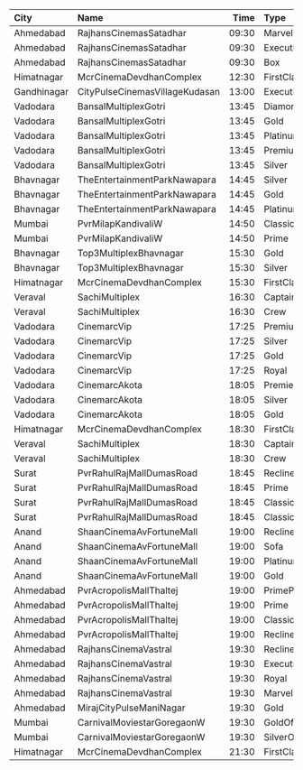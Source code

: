 | City        | Name                           |  Time | Type          | Price | Capacity | Booked |
| :---------- | :----------------------------- | ----: | :------------ | ----: | -------: | -----: |
| Ahmedabad   | RajhansCinemasSatadhar         | 09:30 | Marvel        |  100₹ |       26 |      0 |
| Ahmedabad   | RajhansCinemasSatadhar         | 09:30 | Executive     |  110₹ |       71 |      6 |
| Ahmedabad   | RajhansCinemasSatadhar         | 09:30 | Box           |  110₹ |        5 |      5 |
| Himatnagar  | McrCinemaDevdhanComplex        | 12:30 | FirstClass    |  120₹ |       85 |     67 |
| Gandhinagar | CityPulseCinemasVillageKudasan | 13:00 | Executive     |  110₹ |       10 |      0 |
| Vadodara    | BansalMultiplexGotri           | 13:45 | Diamond       |  200₹ |       14 |      0 |
| Vadodara    | BansalMultiplexGotri           | 13:45 | Gold          |   90₹ |       14 |      0 |
| Vadodara    | BansalMultiplexGotri           | 13:45 | Platinum      |   90₹ |       68 |      0 |
| Vadodara    | BansalMultiplexGotri           | 13:45 | Premium       |   90₹ |       28 |      0 |
| Vadodara    | BansalMultiplexGotri           | 13:45 | Silver        |   90₹ |       16 |      0 |
| Bhavnagar   | TheEntertainmentParkNawapara   | 14:45 | Silver        |  100₹ |       22 |      0 |
| Bhavnagar   | TheEntertainmentParkNawapara   | 14:45 | Gold          |  120₹ |      142 |      4 |
| Bhavnagar   | TheEntertainmentParkNawapara   | 14:45 | Platinum      |  150₹ |       29 |      0 |
| Mumbai      | PvrMilapKandivaliW             | 14:50 | Classic       |  130₹ |       55 |      0 |
| Mumbai      | PvrMilapKandivaliW             | 14:50 | Prime         |  130₹ |       28 |      2 |
| Bhavnagar   | Top3MultiplexBhavnagar         | 15:30 | Gold          |   60₹ |      100 |      0 |
| Bhavnagar   | Top3MultiplexBhavnagar         | 15:30 | Silver        |   60₹ |      100 |      0 |
| Himatnagar  | McrCinemaDevdhanComplex        | 15:30 | FirstClass    |  120₹ |       85 |     67 |
| Veraval     | SachiMultiplex                 | 16:30 | Captain       |  100₹ |       68 |      8 |
| Veraval     | SachiMultiplex                 | 16:30 | Crew          |  100₹ |       60 |     12 |
| Vadodara    | CinemarcVip                    | 17:25 | Premium       |   90₹ |       13 |      0 |
| Vadodara    | CinemarcVip                    | 17:25 | Silver        |  100₹ |       87 |      0 |
| Vadodara    | CinemarcVip                    | 17:25 | Gold          |  110₹ |       20 |      0 |
| Vadodara    | CinemarcVip                    | 17:25 | Royal         |  120₹ |       19 |      0 |
| Vadodara    | CinemarcAkota                  | 18:05 | Premier       |   90₹ |       12 |      0 |
| Vadodara    | CinemarcAkota                  | 18:05 | Silver        |  100₹ |       87 |      2 |
| Vadodara    | CinemarcAkota                  | 18:05 | Gold          |  110₹ |       25 |      0 |
| Himatnagar  | McrCinemaDevdhanComplex        | 18:30 | FirstClass    |  120₹ |       85 |     67 |
| Veraval     | SachiMultiplex                 | 18:30 | Captain       |  100₹ |       68 |      8 |
| Veraval     | SachiMultiplex                 | 18:30 | Crew          |  100₹ |       60 |     12 |
| Surat       | PvrRahulRajMallDumasRoad       | 18:45 | Recliner      |  370₹ |       24 |      0 |
| Surat       | PvrRahulRajMallDumasRoad       | 18:45 | Prime         |  200₹ |       87 |     19 |
| Surat       | PvrRahulRajMallDumasRoad       | 18:45 | ClassicPlus   |  190₹ |       30 |      0 |
| Surat       | PvrRahulRajMallDumasRoad       | 18:45 | Classic       |  180₹ |       30 |      0 |
| Anand       | ShaanCinemaAvFortuneMall       | 19:00 | Recliner      |  300₹ |      100 |      0 |
| Anand       | ShaanCinemaAvFortuneMall       | 19:00 | Sofa          |  250₹ |      100 |      0 |
| Anand       | ShaanCinemaAvFortuneMall       | 19:00 | Platinum      |  140₹ |      100 |      0 |
| Anand       | ShaanCinemaAvFortuneMall       | 19:00 | Gold          |  130₹ |      100 |      0 |
| Ahmedabad   | PvrAcropolisMallThaltej        | 19:00 | PrimePlus     |  175₹ |       66 |      0 |
| Ahmedabad   | PvrAcropolisMallThaltej        | 19:00 | Prime         |  150₹ |       65 |      2 |
| Ahmedabad   | PvrAcropolisMallThaltej        | 19:00 | Classic       |  150₹ |       39 |      0 |
| Ahmedabad   | PvrAcropolisMallThaltej        | 19:00 | Recliner      |  350₹ |        8 |      0 |
| Ahmedabad   | RajhansCinemaVastral           | 19:30 | Recliner      |  280₹ |       17 |      0 |
| Ahmedabad   | RajhansCinemaVastral           | 19:30 | Executive     |  180₹ |      103 |      0 |
| Ahmedabad   | RajhansCinemaVastral           | 19:30 | Royal         |  160₹ |       28 |      0 |
| Ahmedabad   | RajhansCinemaVastral           | 19:30 | Marvel        |  140₹ |       24 |      0 |
| Ahmedabad   | MirajCityPulseManiNagar        | 19:30 | Gold          |  170₹ |       24 |      0 |
| Mumbai      | CarnivalMoviestarGoregaonW     | 19:30 | GoldOffline   |  110₹ |       23 |      0 |
| Mumbai      | CarnivalMoviestarGoregaonW     | 19:30 | SilverOffline |  110₹ |       13 |      0 |
| Himatnagar  | McrCinemaDevdhanComplex        | 21:30 | FirstClass    |  120₹ |       85 |     67 |